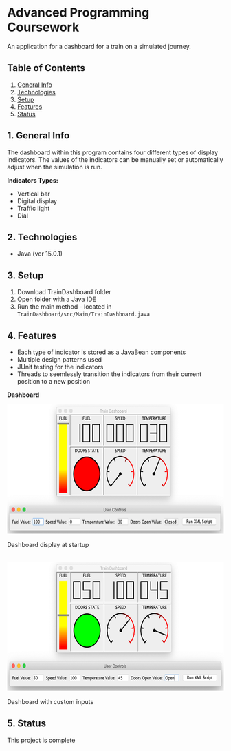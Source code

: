 # Advanced Programming Coursework

An application for a dashboard for a train on a simulated journey.


## Table of Contents
1. [General Info](#1-general-info)
2. [Technologies](#2-technologies)
3. [Setup](#3-Setup)
4. [Features](#4-features)
5. [Status](#5-status)


## 1. General Info
The dashboard within this program contains four different types of display indicators.  The values of the indicators can be manually set or automatically adjust when the simulation is run.

__Indicators Types:__
- Vertical bar
- Digital display
- Traffic light
- Dial


## 2. Technologies
- Java (ver 15.0.1)


## 3. Setup
1. Download TrainDashboard folder 
2. Open folder with a Java IDE
3. Run the main method - located in `TrainDashboard/src/Main/TrainDashboard.java`


## 4. Features
- Each type of indicator is stored as a JavaBean components
- Multiple design patterns used
- JUnit testing for the indicators
- Threads to seemlessly transition the indicators from their current position to a new position

__Dashboard__
<p float="left">
    <img src="./Images/Dashboard_Startup.png" alt="Dashboard with fuel at 100%, speed at 0, temperature at 30 and door state closed" height=300 width=auto />
</p>
Dashboard display at startup

<br />
<br />

<p float="left">
    <img src="./Images/Dashboard_Custom.png" alt="Dashboard with fuel at 50%, speed at 100, temperature at 45 and door state open" height=300 width=auto />
</p>
Dashboard with custom inputs


## 5. Status
This project is complete
